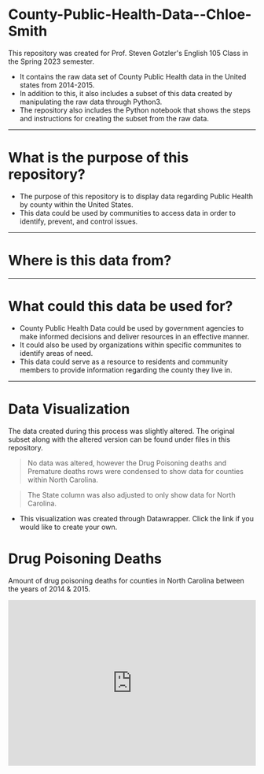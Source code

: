 # County-Public-Health-Data--Chloe-Smith
This repository was created for Prof. Steven Gotzler's English 105 Class in the Spring 2023 semester.
- It contains the raw data set of County Public Health data in the United states from 2014-2015.
- In addition to this, it also includes a subset of this data created by manipulating the raw data through Python3.
- The repository also includes the Python notebook that shows the steps and instructions for creating the subset from the raw data. 
------
# What is the purpose of this repository?
- The purpose of this repository is to display data regarding Public Health by county within the United States.
- This data could be used by communities to access data in order to identify, prevent, and control issues.
-------
# Where is this data from?
------
# What could this data be used for?
- County Public Health Data could be used by government agencies to make informed decisions and deliver resources in an effective manner.
- It could also be used by organizations within specific communites to identify areas of need.
- This data could serve as a resource to residents and community members to provide information regarding the county they live in.
---------
# Data Visualization
The data created during this process was slightly altered. The original subset along with the altered version can be found under files in this repository. 
>No data was altered, however the Drug Poisoning deaths and Premature deaths rows were condensed to show data for counties within North Carolina.

>The State column was also adjusted to only show data for North Carolina.
- This visualization was created through Datawrapper. Click the link if you would like to create your own. 
# Drug Poisoning Deaths
Amount of drug poisoning deaths for counties in North Carolina between the years of 2014 & 2015.
<iframe title="[Drug Poisoning Deaths]" aria-label="Map" id="datawrapper-chart-Qvdob" src="https://datawrapper.dwcdn.net/Qvdob/1/" scrolling="no" frameborder="0" style="width: 0; min-width: 100% !important; border: none;" height="337" data-external="1"></iframe><script type="text/javascript">!function(){"use strict";window.addEventListener("message",(function(a){if(void 0!==a.data["datawrapper-height"]){var e=document.querySelectorAll("iframe");for(var t in a.data["datawrapper-height"])for(var r=0;r<e.length;r++)if(e[r].contentWindow===a.source){var i=a.data["datawrapper-height"][t]+"px";e[r].style.height=i}}}))}();
</script>
